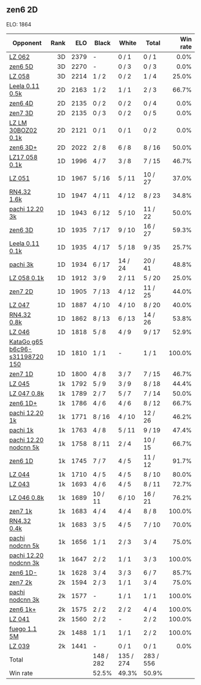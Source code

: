 ## zen6 2D ##

ELO: 1864

Opponent | Rank | ELO | Black | White | Total | Win rate
---------|-----:|----:|-------|-------|-------|-------:
[LZ 062](LZ%20062.md) | 3D | 2379 | - | 0 / 1 | 0 / 1 | 0.0%
[zen6 5D](zen6%205D.md) | 3D | 2270 | - | 0 / 3 | 0 / 3 | 0.0%
[LZ 058](LZ%20058.md) | 3D | 2214 | 1 / 2 | 0 / 2 | 1 / 4 | 25.0%
[Leela 0.11 0.5k](Leela%200.11%200.5k.md) | 2D | 2163 | 1 / 2 | 1 / 1 | 2 / 3 | 66.7%
[zen6 4D](zen6%204D.md) | 2D | 2135 | 0 / 2 | 0 / 2 | 0 / 4 | 0.0%
[zen7 3D](zen7%203D.md) | 2D | 2135 | 0 / 3 | 0 / 2 | 0 / 5 | 0.0%
[LZ LM 30BOZ02 0.1k](LZ%20LM%2030BOZ02%200.1k.md) | 2D | 2121 | 0 / 1 | 0 / 1 | 0 / 2 | 0.0%
[zen6 3D+](zen6%203D+.md) | 2D | 2022 | 2 / 8 | 6 / 8 | 8 / 16 | 50.0%
[LZ17 058 0.1k](LZ17%20058%200.1k.md) | 1D | 1996 | 4 / 7 | 3 / 8 | 7 / 15 | 46.7%
[LZ 051](LZ%20051.md) | 1D | 1967 | 5 / 16 | 5 / 11 | 10 / 27 | 37.0%
[RN4.32 1.6k](RN4.32%201.6k.md) | 1D | 1947 | 4 / 11 | 4 / 12 | 8 / 23 | 34.8%
[pachi 12.20 3k](pachi%2012.20%203k.md) | 1D | 1943 | 6 / 12 | 5 / 10 | 11 / 22 | 50.0%
[zen6 3D](zen6%203D.md) | 1D | 1935 | 7 / 17 | 9 / 10 | 16 / 27 | 59.3%
[Leela 0.11 0.1k](Leela%200.11%200.1k.md) | 1D | 1935 | 4 / 17 | 5 / 18 | 9 / 35 | 25.7%
[pachi 3k](pachi%203k.md) | 1D | 1934 | 6 / 17 | 14 / 24 | 20 / 41 | 48.8%
[LZ 058 0.1k](LZ%20058%200.1k.md) | 1D | 1912 | 3 / 9 | 2 / 11 | 5 / 20 | 25.0%
[zen7 2D](zen7%202D.md) | 1D | 1905 | 7 / 13 | 4 / 12 | 11 / 25 | 44.0%
[LZ 047](LZ%20047.md) | 1D | 1887 | 4 / 10 | 4 / 10 | 8 / 20 | 40.0%
[RN4.32 0.8k](RN4.32%200.8k.md) | 1D | 1862 | 8 / 13 | 6 / 13 | 14 / 26 | 53.8%
[LZ 046](LZ%20046.md) | 1D | 1818 | 5 / 8 | 4 / 9 | 9 / 17 | 52.9%
[KataGo g65 b6c96-s31198720 150](KataGo%20g65%20b6c96-s31198720%20150.md) | 1D | 1810 | 1 / 1 | - | 1 / 1 | 100.0%
[zen7 1D](zen7%201D.md) | 1D | 1800 | 4 / 8 | 3 / 7 | 7 / 15 | 46.7%
[LZ 045](LZ%20045.md) | 1k | 1792 | 5 / 9 | 3 / 9 | 8 / 18 | 44.4%
[LZ 047 0.8k](LZ%20047%200.8k.md) | 1k | 1789 | 2 / 7 | 5 / 7 | 7 / 14 | 50.0%
[zen6 1D+](zen6%201D+.md) | 1k | 1786 | 4 / 6 | 4 / 6 | 8 / 12 | 66.7%
[pachi 12.20 1k](pachi%2012.20%201k.md) | 1k | 1771 | 8 / 16 | 4 / 10 | 12 / 26 | 46.2%
[pachi 1k](pachi%201k.md) | 1k | 1763 | 4 / 8 | 5 / 11 | 9 / 19 | 47.4%
[pachi 12.20 nodcnn 5k](pachi%2012.20%20nodcnn%205k.md) | 1k | 1758 | 8 / 11 | 2 / 4 | 10 / 15 | 66.7%
[zen6 1D](zen6%201D.md) | 1k | 1745 | 7 / 7 | 4 / 5 | 11 / 12 | 91.7%
[LZ 044](LZ%20044.md) | 1k | 1710 | 4 / 5 | 4 / 5 | 8 / 10 | 80.0%
[LZ 043](LZ%20043.md) | 1k | 1693 | 4 / 6 | 4 / 5 | 8 / 11 | 72.7%
[LZ 046 0.8k](LZ%20046%200.8k.md) | 1k | 1689 | 10 / 11 | 6 / 10 | 16 / 21 | 76.2%
[zen7 1k](zen7%201k.md) | 1k | 1683 | 4 / 4 | 4 / 4 | 8 / 8 | 100.0%
[RN4.32 0.4k](RN4.32%200.4k.md) | 1k | 1683 | 3 / 5 | 4 / 5 | 7 / 10 | 70.0%
[pachi nodcnn 5k](pachi%20nodcnn%205k.md) | 1k | 1656 | 1 / 1 | 2 / 3 | 3 / 4 | 75.0%
[pachi 12.20 nodcnn 3k](pachi%2012.20%20nodcnn%203k.md) | 1k | 1647 | 2 / 2 | 1 / 1 | 3 / 3 | 100.0%
[zen6 1D-](zen6%201D-.md) | 1k | 1628 | 3 / 4 | 3 / 3 | 6 / 7 | 85.7%
[zen7 2k](zen7%202k.md) | 2k | 1594 | 2 / 3 | 1 / 1 | 3 / 4 | 75.0%
[pachi nodcnn 3k](pachi%20nodcnn%203k.md) | 2k | 1577 | - | 1 / 1 | 1 / 1 | 100.0%
[zen6 1k+](zen6%201k+.md) | 2k | 1575 | 2 / 2 | 2 / 2 | 4 / 4 | 100.0%
[LZ 041](LZ%20041.md) | 2k | 1560 | 2 / 2 | - | 2 / 2 | 100.0%
[fuego 1.1 5M](fuego%201.1%205M.md) | 2k | 1488 | 1 / 1 | 1 / 1 | 2 / 2 | 100.0%
[LZ 039](LZ%20039.md) | 2k | 1441 | - | 0 / 1 | 0 / 1 | 0.0%
Total | | | 148 / 282 | 135 / 274 | 283 / 556 | 
Win rate| | | 52.5% | 49.3% | 50.9% | 
